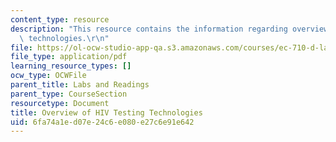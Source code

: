 ```yaml
---
content_type: resource
description: "This resource contains the information regarding overview of HIV testing\
  \ technologies.\r\n"
file: https://ol-ocw-studio-app-qa.s3.amazonaws.com/courses/ec-710-d-lab-medical-technologies-for-the-developing-world-spring-2010/6fa74a1ed07e24c6e080e27c6e91e642_MITEC_710S10_rd5_hiv_tst.pdf
file_type: application/pdf
learning_resource_types: []
ocw_type: OCWFile
parent_title: Labs and Readings
parent_type: CourseSection
resourcetype: Document
title: Overview of HIV Testing Technologies
uid: 6fa74a1e-d07e-24c6-e080-e27c6e91e642
---
```

